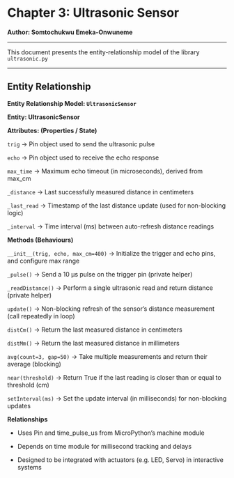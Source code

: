 # Chapter 3: Ultrasonic Sensor 

**Author: Somtochukwu Emeka-Onwuneme**

---

This document presents the entity-relationship model  of the library ```ultrasonic.py```

--- 

## Entity Relationship 

**Entity Relationship Model: ```UltrasonicSensor```**

**Entity: UltrasonicSensor**

**Attributes: (Properties / State)**

```trig``` → Pin object used to send the ultrasonic pulse

```echo``` → Pin object used to receive the echo response

```max_time``` → Maximum echo timeout (in microseconds), derived from max_cm

```_distance``` → Last successfully measured distance in centimeters

```_last_read``` → Timestamp of the last distance update (used for non-blocking logic)

```_interval``` → Time interval (ms) between auto-refresh distance readings

**Methods (Behaviours)**

```__init__(trig, echo, max_cm=400)``` → Initialize the trigger and echo pins, and configure max range

```_pulse()``` → Send a 10 µs pulse on the trigger pin (private helper)

```_readDistance()``` → Perform a single ultrasonic read and return distance (private helper)

```update()``` → Non-blocking refresh of the sensor’s distance measurement (call repeatedly in loop)

```distCm()``` → Return the last measured distance in centimeters

```distMm()``` → Return the last measured distance in millimeters

```avg(count=3, gap=50)``` → Take multiple measurements and return their average (blocking)

```near(threshold)``` → Return True if the last reading is closer than or equal to threshold (cm)

```setInterval(ms)``` → Set the update interval (in milliseconds) for non-blocking updates

**Relationships**

- Uses Pin and time_pulse_us from MicroPython’s machine module

- Depends on time module for millisecond tracking and delays

- Designed to be integrated with actuators (e.g. LED, Servo) in interactive systems